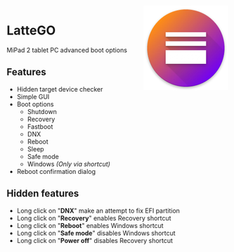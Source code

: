 <img src="https://raw.githubusercontent.com/Keddnyo/LatteGO/master/app/src/main/res/mipmap-xxxhdpi/ic_launcher.png" align="right"/>

# LatteGO
MiPad 2 tablet PC advanced boot options
## Features
* Hidden target device checker
* Simple GUI
* Boot options
  * Shutdown
  * Recovery
  * Fastboot
  * DNX
  * Reboot
  * Sleep
  * Safe mode
  * Windows *(Only via shortcut)*
* Reboot confirmation dialog
## Hidden features
  * Long click on "**DNX**" make an attempt to fix EFI partition
  * Long click on "**Recovery**" enables Recovery shortcut
  * Long click on "**Reboot**" enables Windows shortcut
  * Long click on "**Safe mode**" disables Windows shortcut
  * Long click on "**Power off**" disables Recovery shortcut
